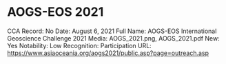# AOGS-EOS 2021

CCA Record: No
Date: August 6, 2021
Full Name: AOGS-EOS International Geoscience Challenge 2021
Media: AOGS_2021.png, AOGS_2021.pdf
New: Yes
Notability: Low
Recognition: Participation
URL: https://www.asiaoceania.org/aogs2021/public.asp?page=outreach.asp